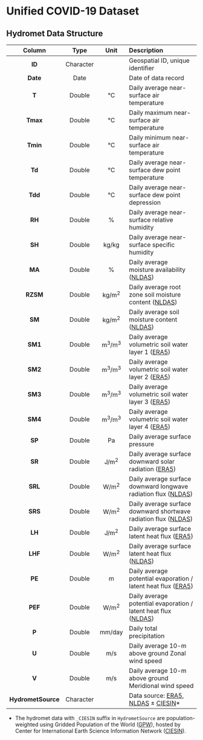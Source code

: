 # Unified COVID-19 Dataset

## Hydromet Data Structure

|       Column       |   Type    |            Unit             | Description                                                                                                                                                                       |
| :----------------: | :-------: | :-------------------------: | :-------------------------------------------------------------------------------------------------------------------------------------------------------------------------------- |
|       **ID**       | Character |                             | Geospatial ID, unique identifier                                                                                                                                                  |
|      **Date**      |   Date    |                             | Date of data record                                                                                                                                                               |
|       **T**        |  Double   |             °C              | Daily average near-surface air temperature                                                                                                                                        |
|      **Tmax**      |  Double   |             °C              | Daily maximum near-surface air temperature                                                                                                                                        |
|      **Tmin**      |  Double   |             °C              | Daily minimum near-surface air temperature                                                                                                                                        |
|       **Td**       |  Double   |             °C              | Daily average near-surface dew point temperature                                                                                                                                  |
|      **Tdd**       |  Double   |             °C              | Daily average near-surface dew point depression                                                                                                                                   |
|       **RH**       |  Double   |              %              | Daily average near-surface relative humidity                                                                                                                                      |
|       **SH**       |  Double   |            kg/kg            | Daily average near-surface specific humidity                                                                                                                                      |
|       **MA**       |  Double   |              %              | Daily average moisture availability ([NLDAS](https://ldas.gsfc.nasa.gov/nldas))                                                                                                   |
|      **RZSM**      |  Double   |      kg/m<sup>2</sup>       | Daily average root zone soil moisture content ([NLDAS](https://ldas.gsfc.nasa.gov/nldas))                                                                                         |
|       **SM**       |  Double   |      kg/m<sup>2</sup>       | Daily average soil moisture content ([NLDAS](https://ldas.gsfc.nasa.gov/nldas))                                                                                                   |
|      **SM1**       |  Double   | m<sup>3</sup>/m<sup>3</sup> | Daily average volumetric soil water layer 1 ([ERA5](https://www.ecmwf.int/en/forecasts/datasets/reanalysis-datasets/era5))                                                        |
|      **SM2**       |  Double   | m<sup>3</sup>/m<sup>3</sup> | Daily average volumetric soil water layer 2 ([ERA5](https://www.ecmwf.int/en/forecasts/datasets/reanalysis-datasets/era5))                                                        |
|      **SM3**       |  Double   | m<sup>3</sup>/m<sup>3</sup> | Daily average volumetric soil water layer 3 ([ERA5](https://www.ecmwf.int/en/forecasts/datasets/reanalysis-datasets/era5))                                                        |
|      **SM4**       |  Double   | m<sup>3</sup>/m<sup>3</sup> | Daily average volumetric soil water layer 4 ([ERA5](https://www.ecmwf.int/en/forecasts/datasets/reanalysis-datasets/era5))                                                        |
|       **SP**       |  Double   |             Pa              | Daily average surface pressure                                                                                                                                                    |
|       **SR**       |  Double   |       J/m<sup>2</sup>       | Daily average surface downward solar radiation ([ERA5](https://www.ecmwf.int/en/forecasts/datasets/reanalysis-datasets/era5))                                                     |
|      **SRL**       |  Double   |       W/m<sup>2</sup>       | Daily average surface downward longwave radiation flux ([NLDAS](https://ldas.gsfc.nasa.gov/nldas))                                                                                |
|      **SRS**       |  Double   |       W/m<sup>2</sup>       | Daily average surface downward shortwave radiation flux ([NLDAS](https://ldas.gsfc.nasa.gov/nldas))                                                                               |
|       **LH**       |  Double   |       J/m<sup>2</sup>       | Daily average surface latent heat flux ([ERA5](https://www.ecmwf.int/en/forecasts/datasets/reanalysis-datasets/era5))                                                             |
|      **LHF**       |  Double   |       W/m<sup>2</sup>       | Daily average surface latent heat flux ([NLDAS](https://ldas.gsfc.nasa.gov/nldas))                                                                                                |
|       **PE**       |  Double   |              m              | Daily average potential evaporation / latent heat flux ([ERA5](https://www.ecmwf.int/en/forecasts/datasets/reanalysis-datasets/era5))                                             |
|      **PEF**       |  Double   |       W/m<sup>2</sup>       | Daily average potential evaporation / latent heat flux ([NLDAS](https://ldas.gsfc.nasa.gov/nldas))                                                                                |
|       **P**        |  Double   |           mm/day            | Daily total precipitation                                                                                                                                                         |
|       **U**        |  Double   |             m/s             | Daily average 10-m above ground Zonal wind speed                                                                                                                                  |
|       **V**        |  Double   |             m/s             | Daily average 10-m above ground Meridional wind speed                                                                                                                             |
| **HydrometSource** | Character |                             | Data source: [ERA5](https://www.ecmwf.int/en/forecasts/datasets/reanalysis-datasets/era5), [NLDAS](https://ldas.gsfc.nasa.gov/nldas) ± [CIESIN](http://www.ciesin.columbia.edu)\* |

- The hydromet data with `_CIESIN` suffix in `HydrometSource` are population-weighted using Gridded Population of the World ([GPW](https://sedac.ciesin.columbia.edu/data/collection/gpw-v4)), hosted by Center for International Earth Science Information Network ([CIESIN](http://www.ciesin.columbia.edu)).
